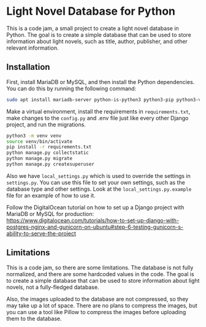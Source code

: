# Light Novel Database for Python
This is a code jam, a small project to create a light novel database in Python. The goal is to create a simple database that can be used to store information about light novels, such as title, author, publisher, and other relevant information.

## Installation
First, install MariaDB or MySQL, and then install the Python dependencies. You can do this by running the following command:

```bash
sudo apt install mariadb-server python-is-python3 python3-pip python3-venv libmariadb-dev # libmysqlclient-dev; assuming you are on a Debian-based system
```

Make a virtual environment, install the requirements in `requirements.txt`, make changes to the `config.py` and .env file just like every other Django project, and run the migrations.

```bash
python3 -m venv venv
source venv/bin/activate
pip install -r requirements.txt
python manage.py collectstatic
python manage.py migrate
python manage.py createsuperuser
```

Also we have `local_settings.py` which is used to override the settings in `settings.py`. You can use this file to set your own settings, such as the database type and other settings. Look at the `local_settings.py.example` file for an example of how to use it.

Follow the DigitalOcean tutorial on how to set up a Django project with MariaDB or MySQL for production:
https://www.digitalocean.com/tutorials/how-to-set-up-django-with-postgres-nginx-and-gunicorn-on-ubuntu#step-6-testing-gunicorn-s-ability-to-serve-the-project

## Limitations
This is a code jam, so there are some limitations. The database is not fully normalized, and there are some hardcoded values in the code. The goal is to create a simple database that can be used to store information about light novels, not a fully-fledged database.

Also, the images uploaded to the database are not compressed, so they may take up a lot of space. There are no plans to compress the images, but you can use a tool like Pillow to compress the images before uploading them to the database.